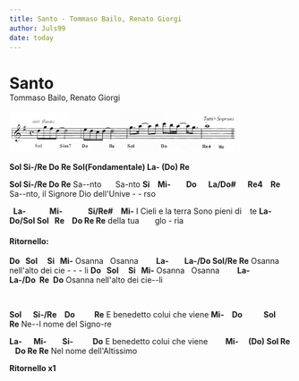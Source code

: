 ```yaml
---
title: Santo - Tommaso Bailo, Renato Giorgi
author: Juls99
date: today
---
```


<h1 style="margin-bottom:0;">Santo</h1>
Tommaso Bailo, Renato Giorgi
<br><br>

<img title="title" alt="Alt text" src="./Santo-Bailo-intro.jpg" width="80%"/>

**Sol Si-/Re Do Re Sol(Fondamentale) La- (Do) Re**

**Sol  Si-/Re Do Re**
Sa\--nto &emsp; Sa-nto
**Si &ensp;Mi- &emsp;&ensp; Do &ensp;La/Do# &ensp;Re4 Re**
Sa\--nto, il Signore Dio dell'Unive - - rso

**&ensp;La- &emsp; Mi- &emsp;  Si/Re# Mi-**
I Cieli e la terra Sono pieni di &ensp; te
**La- &ensp;Do/Sol Sol &ensp;Re &ensp; Do Re Re**
della tua &emsp;glo - ria

#### Ritornello: 
**Do &nbsp; Sol &emsp;Si &nbsp; Mi-**
Osanna &nbsp; Osanna
**&emsp;&emsp;La- &emsp;La-/Do   Sol/Re Re**
Osanna nell'alto dei cie - - -  li
**Do &nbsp; Sol &emsp;Si &nbsp; Mi-**
Osanna &nbsp; Osanna
**&emsp;&emsp;La- &emsp;La-/Do&ensp;Re&ensp;Do**
Osanna nell'alto dei cie\--li

<br>

**Sol &emsp; Si-/Re&emsp;Do  &emsp; Re**
E benedetto colui che viene
**Mi-&emsp;Do &emsp; &emsp; Sol &emsp;Re**
Ne\--l nome del Signo-re

**La- &emsp; Mi-&emsp;&emsp;Si-  &emsp; Do**
E benedetto colui che viene
**&ensp; &emsp; Mi-&emsp; (Do) Sol Re &ensp; Do Re Re**
Nel nome dell'Altissimo

**Ritornello x1**